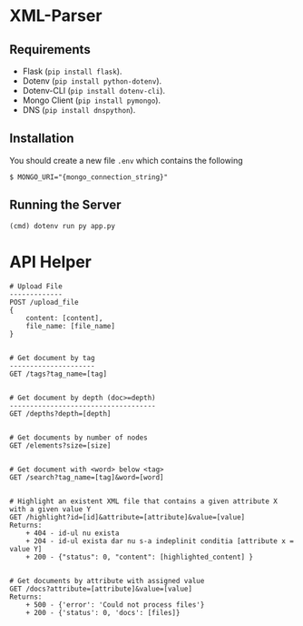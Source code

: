 XML-Parser
===========

Requirements
------------

- Flask (`pip install flask`).
- Dotenv (`pip install python-dotenv`).
- Dotenv-CLI (`pip install dotenv-cli`).
- Mongo Client (`pip install pymongo`).
- DNS (`pip install dnspython`).


Installation
------------

You should create a new file `.env` which contains the following

    $ MONGO_URI="{mongo_connection_string}"

Running the Server
--------------------
    (cmd) dotenv run py app.py
    

API Helper
===========

    # Upload File
    -------------
    POST /upload_file 
    {
        content: [content],
        file_name: [file_name]
    }
    
    
    # Get document by tag
    ---------------------
    GET /tags?tag_name=[tag]
    
    
    # Get document by depth (doc>=depth)
    ------------------------------------
    GET /depths?depth=[depth]
    
    
    # Get documents by number of nodes
    GET /elements?size=[size]
    
    
    # Get document with <word> below <tag>
    GET /search?tag_name=[tag]&word=[word]
     
    
    # Highlight an existent XML file that contains a given attribute X with a given value Y
    GET /highlight?id=[id]&attribute=[attribute]&value=[value]
    Returns: 
        + 404 - id-ul nu exista
        + 204 - id-ul exista dar nu s-a indeplinit conditia [attribute x = value Y]
        + 200 - {"status": 0, "content": [highlighted_content] }
    
    
    # Get documents by attribute with assigned value
    GET /docs?attribute=[attribute]&value=[value]
    Returns:
        + 500 - {'error': 'Could not process files'}
        + 200 - {'status': 0, 'docs': [files]}
    